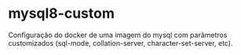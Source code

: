 # mysql8-custom
Configuração do docker de uma imagem do mysql com parâmetros customizados (sql-mode, collation-server, character-set-server, etc).

